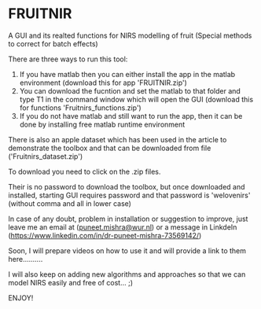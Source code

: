 # FRUITNIR
A GUI and its realted functions for NIRS modelling of fruit (Special methods to correct for batch effects)

There are three ways to run this tool:
1. If you have matlab then you can either install the app in the matlab environment (download this for app 'FRUITNIR.zip')
2. You can download the fucntion and set the matlab to that folder and type T1 in the command window which will open the GUI (download this for functions 'Fruitnirs_functions.zip')
3. If you do not have matlab and still want to run the app, then it can be done by installing free matlab runtime environment

There is also an apple dataset which has been used in the article to demonstrate the toolbox and that can be downloaded from file ('Fruitnirs_dataset.zip')

To download you need to click on the .zip files.

Their is no password to download the toolbox, but once downloaded and installed, starting GUI requires password and that password is 'welovenirs' (without comma and all in lower case)

In case of any doubt, problem in installation or suggestion to improve, just leave me an email at (puneet.mishra@wur.nl) or a message in LinkdeIn (https://www.linkedin.com/in/dr-puneet-mishra-73569142/)

Soon, I will prepare videos on how to use it and will provide a link to them here..........

I will also keep on adding new algorithms and approaches so that we can model NIRS easily and free of cost... ;)

ENJOY!


